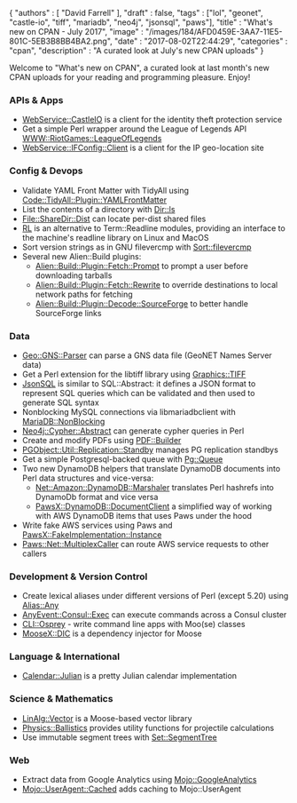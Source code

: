 {
   "authors" : [
      "David Farrell"
   ],
   "draft" : false,
   "tags" : ["lol", "geonet", "castle-io", "tiff", "mariadb", "neo4j", "jsonsql", "paws"],
   "title" : "What's new on CPAN - July 2017",
   "image" : "/images/184/AFD0459E-3AA7-11E5-801C-5EB3B8BB4BA2.png",
   "date" : "2017-08-02T22:44:29",
   "categories" : "cpan",
   "description" : "A curated look at July's new CPAN uploads"
}


Welcome to "What's new on CPAN", a curated look at last month's new CPAN uploads for your reading and programming pleasure. Enjoy!

### APIs & Apps
* [WebService::CastleIO](https://metacpan.org/pod/WebService::CastleIO) is a client for the identity theft protection service
*  Get a simple Perl wrapper around the League of Legends API [WWW::RiotGames::LeagueOfLegends](https://metacpan.org/pod/WWW::RiotGames::LeagueOfLegends)
* [WebService::IFConfig::Client](https://metacpan.org/pod/WebService::IFConfig::Client) is a client for the IP geo-location site


### Config & Devops
* Validate YAML Front Matter with TidyAll using [Code::TidyAll::Plugin::YAMLFrontMatter](https://metacpan.org/pod/Code::TidyAll::Plugin::YAMLFrontMatter)
* List the contents of a directory with [Dir::ls](https://metacpan.org/pod/Dir::ls)
* [File::ShareDir::Dist](https://metacpan.org/pod/File::ShareDir::Dist) can locate per-dist shared files
* [RL](https://metacpan.org/pod/RL) is an alternative to Term::Readline modules, providing an interface to the machine's readline library on Linux and MacOS
* Sort version strings as in GNU filevercmp with [Sort::filevercmp](https://metacpan.org/pod/Sort::filevercmp)
* Several new Alien::Build plugins:
  * [Alien::Build::Plugin::Fetch::Prompt](https://metacpan.org/pod/Alien::Build::Plugin::Fetch::Prompt) to prompt a user before downloading tarballs
  * [Alien::Build::Plugin::Fetch::Rewrite](https://metacpan.org/pod/Alien::Build::Plugin::Fetch::Rewrite) to override destinations to local network paths for fetching
  * [Alien::Build::Plugin::Decode::SourceForge](https://metacpan.org/pod/Alien::Build::Plugin::Decode::SourceForge) to better handle SourceForge links


### Data
* [Geo::GNS::Parser](https://metacpan.org/pod/Geo::GNS::Parser) can parse a GNS data file (GeoNET Names Server data)
* Get a Perl extension for the libtiff library using [Graphics::TIFF](https://metacpan.org/pod/Graphics::TIFF)
* [JsonSQL](https://metacpan.org/pod/JsonSQL) is similar to SQL::Abstract: it defines a JSON format to represent SQL queries which can be validated and then used to generate SQL syntax
* Nonblocking MySQL connections via libmariadbclient with [MariaDB::NonBlocking](https://metacpan.org/pod/MariaDB::NonBlocking)
* [Neo4j::Cypher::Abstract](https://metacpan.org/pod/Neo4j::Cypher::Abstract) can generate cypher queries in Perl
* Create and modify PDFs using [PDF::Builder](https://metacpan.org/pod/PDF::Builder)
* [PGObject::Util::Replication::Standby](https://metacpan.org/pod/PGObject::Util::Replication::Standby) manages PG replication standbys
* Get a simple Postgresql-backed queue with [Pg::Queue](https://metacpan.org/pod/Pg::Queue)
* Two new DynamoDB helpers that translate DynamoDB documents into Perl data structures and vice-versa:
  * [Net::Amazon::DynamoDB::Marshaler](https://metacpan.org/pod/Net::Amazon::DynamoDB::Marshaler) translates Perl hashrefs into DynamoDb format and vice versa
  * [PawsX::DynamoDB::DocumentClient](https://metacpan.org/pod/PawsX::DynamoDB::DocumentClient) a simplified way of working with AWS DynamoDB items that uses Paws under the hood
*  Write fake AWS services using Paws and [PawsX::FakeImplementation::Instance](https://metacpan.org/pod/PawsX::FakeImplementation::Instance)
* [Paws::Net::MultiplexCaller](https://metacpan.org/pod/Paws::Net::MultiplexCaller) can route AWS service requests to other callers


### Development & Version Control
* Create lexical aliases under different versions of Perl (except 5.20) using [Alias::Any](https://metacpan.org/pod/Alias::Any)
* [AnyEvent::Consul::Exec](https://metacpan.org/pod/AnyEvent::Consul::Exec) can execute commands across a Consul cluster
* [CLI::Osprey](https://metacpan.org/pod/CLI::Osprey) - write command line apps with Moo(se) classes
* [MooseX::DIC](https://metacpan.org/pod/MooseX::DIC) is a dependency injector for Moose


### Language & International
* [Calendar::Julian](https://metacpan.org/pod/Calendar::Julian) is a pretty Julian calendar implementation


### Science & Mathematics
* [LinAlg::Vector](https://metacpan.org/pod/LinAlg::Vector) is a Moose-based vector library
* [Physics::Ballistics](https://metacpan.org/pod/Physics::Ballistics) provides utility functions for projectile calculations
* Use immutable segment trees with [Set::SegmentTree](https://metacpan.org/pod/Set::SegmentTree)


### Web
* Extract data from Google Analytics using [Mojo::GoogleAnalytics](https://metacpan.org/pod/Mojo::GoogleAnalytics)
* [Mojo::UserAgent::Cached](https://metacpan.org/pod/Mojo::UserAgent::Cached) adds caching to Mojo::UserAgent


